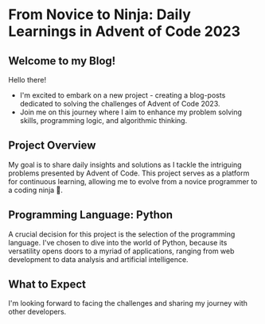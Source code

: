 # From Novice to Ninja: Daily Learnings in Advent of Code 2023

## Welcome to my Blog!

Hello there!
+ I'm excited to embark on a new project - creating a blog-posts dedicated to solving the challenges of Advent of Code 2023.
+ Join me on this journey where I aim to enhance my problem solving skills, programming logic, and algorithmic thinking.

## Project Overview

My goal is to share daily insights and solutions as I tackle the intriguing problems presented by Advent of Code.
This project serves as a platform for continuous learning, allowing me to evolve from a novice programmer to a coding ninja 🥷.

## Programming Language: Python

A crucial decision for this project is the selection of the programming language.
I've chosen to dive into the world of Python, because its versatility opens doors to a myriad of applications, ranging from web development to data analysis and artificial intelligence.

## What to Expect

I'm looking forward to facing the challenges and sharing my journey with other developers.

